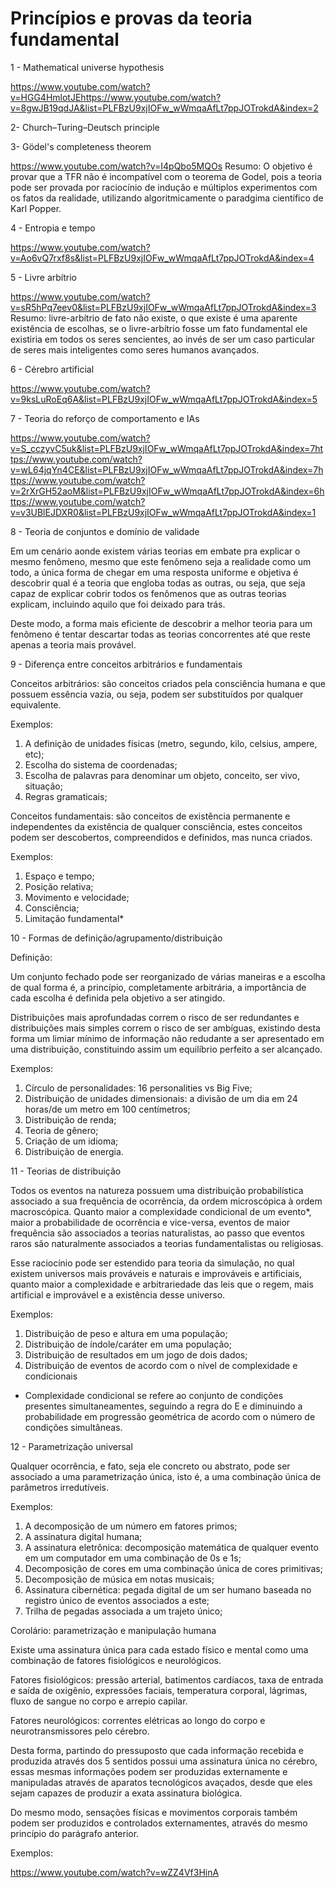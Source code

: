 # Princípios e provas da teoria fundamental




1 - Mathematical universe hypothesis


https://www.youtube.com/watch?v=HGG4HmlotJEhttps://www.youtube.com/watch?v=8gwJB19qdJA&list=PLFBzU9xjIOFw_wWmqaAfLt7ppJOTrokdA&index=2



2- Church–Turing–Deutsch principle






3- Gödel's completeness theorem 


https://www.youtube.com/watch?v=I4pQbo5MQOs
Resumo: O objetivo é provar que a TFR não é incompatível com o teorema de Godel, pois a teoria pode ser provada por raciocínio de indução e múltiplos experimentos com os fatos da realidade, utilizando algoritmicamente o paradgima científico de Karl Popper.

4 - Entropia e tempo


https://www.youtube.com/watch?v=Ao6vQ7rxf8s&list=PLFBzU9xjIOFw_wWmqaAfLt7ppJOTrokdA&index=4


5 - Livre arbítrio

https://www.youtube.com/watch?v=sR5hPq7eev0&list=PLFBzU9xjIOFw_wWmqaAfLt7ppJOTrokdA&index=3
Resumo: livre-arbítrio de fato não existe, o que existe é uma aparente existência de escolhas, se o livre-arbítrio fosse um fato fundamental ele existiria em todos os seres sencientes, ao invés de ser um caso particular de seres mais inteligentes como seres humanos avançados.

6 - Cérebro artificial

https://www.youtube.com/watch?v=9ksLuRoEq6A&list=PLFBzU9xjIOFw_wWmqaAfLt7ppJOTrokdA&index=5

7 - Teoria do reforço de comportamento e IAs

https://www.youtube.com/watch?v=S_cczyvC5uk&list=PLFBzU9xjIOFw_wWmqaAfLt7ppJOTrokdA&index=7https://www.youtube.com/watch?v=wL64jqYn4CE&list=PLFBzU9xjIOFw_wWmqaAfLt7ppJOTrokdA&index=7https://www.youtube.com/watch?v=2rXrGH52aoM&list=PLFBzU9xjIOFw_wWmqaAfLt7ppJOTrokdA&index=6https://www.youtube.com/watch?v=v3UBlEJDXR0&list=PLFBzU9xjIOFw_wWmqaAfLt7ppJOTrokdA&index=1

8 - Teoria de conjuntos e domínio de validade

Em um cenário aonde existem várias teorias em embate pra explicar o mesmo fenômeno, mesmo que este fenômeno seja a realidade como um todo, a única forma de chegar em uma resposta uniforme e objetiva é descobrir qual é a teoria que engloba todas as outras, ou seja, que seja capaz de explicar cobrir todos os fenômenos que as outras teorias explicam, incluindo aquilo que foi deixado para trás.

Deste modo, a forma mais eficiente de descobrir a melhor teoria para um fenômeno é tentar descartar todas as teorias concorrentes até que reste apenas a teoria mais provável.


9 - Diferença entre conceitos arbitrários e fundamentais

Conceitos arbitrários: são conceitos criados pela consciência humana e que possuem essência vazia, ou seja, podem ser substituídos por qualquer equivalente.

Exemplos:

1. A definição de unidades físicas (metro, segundo, kilo, celsius, ampere, etc);
2. Escolha do sistema de coordenadas;
3. Escolha de palavras para denominar um objeto, conceito, ser vivo, situação;
4. Regras gramaticais;


Conceitos fundamentais: são conceitos de existência permanente e independentes da existência de qualquer consciência, estes conceitos podem ser descobertos, compreendidos e definidos, mas nunca criados.

Exemplos:

1.  Espaço e tempo;
2. Posição relativa;
3. Movimento e velocidade;
4. Consciência;
5. Limitação fundamental*


10 - Formas de definição/agrupamento/distribuição

Definição: 




Um conjunto fechado pode ser reorganizado de várias maneiras e a escolha de qual forma é, a princípio, completamente arbitrária, a importância de cada escolha é definida pela objetivo a ser atingido. 

Distribuições mais aprofundadas correm o risco de ser redundantes e distribuições mais simples correm o risco de ser ambíguas, existindo desta forma um limiar mínimo de informação não redudante a ser apresentado em uma distribuição, constituindo assim um equilíbrio perfeito a ser alcançado.

Exemplos:

1. Círculo de personalidades: 16 personalities vs Big Five;
2. Distribuição de unidades dimensionais: a divisão de um dia em 24 horas/de um metro em 100 centímetros;
3. Distribuição de renda;
4. Teoria de gênero;
5. Criação de um idioma;
6. Distribuição de energia.



11 - Teorias de distribuição



Todos os eventos na natureza possuem uma distribuição probabilística associado a sua frequência de ocorrência, da ordem microscópica à ordem macroscópica. Quanto maior a complexidade condicional de um evento*, maior a probabilidade de ocorrência e vice-versa, eventos de maior frequência são associados a teorias naturalistas, ao passo que eventos raros são naturalmente associados a teorias fundamentalistas ou religiosas.

Esse raciocínio pode ser estendido para teoria da simulação, no qual existem universos mais prováveis e naturais e improváveis e artificiais, quanto maior a complexidade e arbitrariedade das leis que o regem, mais artificial e improvável e a existência desse universo.

Exemplos:

1. Distribuição de peso e altura em uma população;
2. Distribuição de índole/caráter em uma população;
3. Distribuição de resultados em um jogo de dois dados;
4. Distribuição de eventos de acordo com o nível de complexidade e condicionais


* Complexidade condicional se refere ao conjunto de condições presentes simultaneamentes, seguindo a regra do E e diminuindo a probabilidade em progressão geométrica de acordo com o número de condições simultâneas.

12 - Parametrização universal

Qualquer ocorrência, e fato, seja ele concreto ou abstrato, pode ser associado a uma parametrização única, isto é, a uma combinação única de parâmetros irredutíveis.


Exemplos:

1. A decomposição de um número em fatores primos;
2. A assinatura digital humana;
3. A assinatura eletrônica: decomposição matemática de qualquer evento em um computador em uma combinação de 0s e 1s;
4. Decomposição de cores em uma combinação única de cores primitivas;
5. Decomposição de música em notas musicais;
6. Assinatura cibernética: pegada digital de um ser humano baseada no registro único de eventos associados a este;
7. Trilha de pegadas associada a um trajeto único;


Corolário: parametrização e manipulação humana

Existe uma assinatura única para cada estado físico e mental como uma combinação de fatores fisiológicos e neurológicos.

Fatores fisiológicos: pressão arterial, batimentos cardíacos, taxa de entrada e saída de oxigênio, expressões faciais, temperatura corporal, lágrimas, fluxo de sangue no corpo e arrepio capilar.

Fatores neurológicos: correntes elétricas ao longo do corpo e neurotransmissores pelo cérebro.

Desta forma, partindo do pressuposto que cada informação recebida e produzida através dos 5 sentidos possui uma assinatura única no cérebro, essas mesmas informações podem ser produzidas externamente e manipuladas através de aparatos tecnológicos avaçados, desde que eles sejam capazes de produzir a exata assinatura biológica.

Do mesmo modo, sensações físicas e movimentos corporais também podem ser produzidos e controlados externamentes, através do mesmo princípio do parágrafo anterior.


Exemplos: 

https://www.youtube.com/watch?v=wZZ4Vf3HinA



